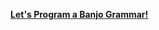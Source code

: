 [**Let's Program a Banjo Grammar!**](http://nbviewer.jupyter.org/github/rrherr/banjo-grammar/blob/master/banjo-grammar.ipynb)
